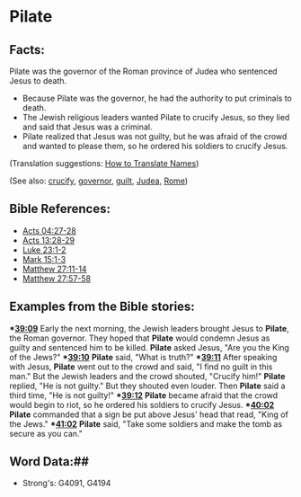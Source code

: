 # Pilate #

## Facts: ##

Pilate was the governor of the Roman province of Judea who sentenced Jesus to death.

* Because Pilate was the governor, he had the authority to put criminals to death.
* The Jewish religious leaders wanted Pilate to crucify Jesus, so they lied and said that Jesus was a criminal.
* Pilate realized that Jesus was not guilty, but he was afraid of the crowd and wanted to please them, so he ordered his soldiers to crucify Jesus.

(Translation suggestions: [How to Translate Names](rc://en/ta/man/translate/translate-names))

(See also: [crucify](../kt/crucify.md), [governor](../other/governor.md), [guilt](../kt/guilt.md), [Judea](judea.md), [Rome](rome.md))

## Bible References: ##

* [Acts 04:27-28](rc://en/tn/help/act/04/27)
* [Acts 13:28-29](rc://en/tn/help/act/13/28)
* [Luke 23:1-2](rc://en/tn/help/luk/23/01)
* [Mark 15:1-3](rc://en/tn/help/mrk/15/01)
* [Matthew 27:11-14](rc://en/tn/help/mat/27/11)
* [Matthew 27:57-58](rc://en/tn/help/mat/27/57)

## Examples from the Bible stories: ##

  __*[39:09](rc://en/tn/help/obs/39/09)__ Early the next morning, the Jewish leaders brought Jesus to __Pilate__, the Roman governor. They hoped that __Pilate__ would condemn Jesus as guilty and sentenced him to be killed. __Pilate__ asked Jesus, "Are you the King of the Jews?"
  __*[39:10](rc://en/tn/help/obs/39/10)__ __Pilate__ said, "What is truth?"
  __*[39:11](rc://en/tn/help/obs/39/11)__ After speaking with Jesus, __Pilate__ went out to the crowd and said, "I find no guilt in this man." But the Jewish leaders and the crowd shouted, "Crucify him!" __Pilate__ replied, "He is not guilty." But they shouted even louder. Then __Pilate__ said a third time, "He is not guilty!"
  __*[39:12](rc://en/tn/help/obs/39/12)__ __Pilate__ became afraid that the crowd would begin to riot, so he ordered his soldiers to crucify Jesus.
  __*[40:02](rc://en/tn/help/obs/40/02)__ __Pilate__ commanded that a sign be put above Jesus' head that read, "King of the Jews."
  __*[41:02](rc://en/tn/help/obs/41/02)__ __Pilate__ said, "Take some soldiers and make the tomb as secure as you can."

## Word Data:##

* Strong's: G4091, G4194
